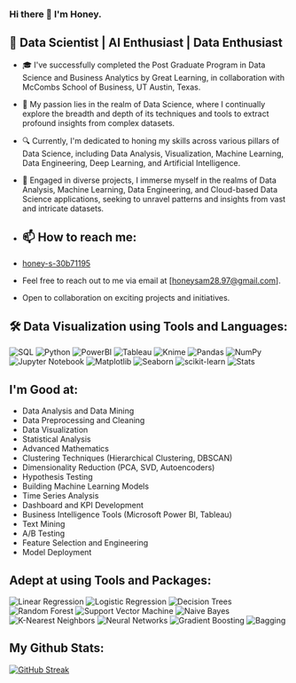 ### Hi there 👋 I'm Honey. 

## 🚀 Data Scientist | AI Enthusiast | Data Enthusiast

- 🎓 I've successfully completed the Post Graduate Program in Data Science and Business Analytics by Great Learning, in collaboration with McCombs School of Business, UT Austin, Texas.

- 🚀 My passion lies in the realm of Data Science, where I continually explore the breadth and depth of its techniques and tools to extract profound insights from complex datasets.

- 🔍 Currently, I'm dedicated to honing my skills across various pillars of Data Science, including Data Analysis, Visualization, Machine Learning, Data Engineering, Deep Learning, and Artificial Intelligence.

- 🔭 Engaged in diverse projects, I immerse myself in the realms of Data Analysis, Machine Learning, Data Engineering, and Cloud-based Data Science applications, seeking to unravel patterns and insights from vast and intricate datasets.

- ## 📫 How to reach me:
- [honey-s-30b71195](https://www.linkedin.com/in/honey-s-30b71195/) 
- Feel free to reach out to me via email at [honeysam28.97@gmail.com].
- Open to collaboration on exciting projects and initiatives.
  
 ## 🛠️ Data Visualization using Tools and Languages:
  
![SQL](https://img.shields.io/badge/SQL-4479A1?style=for-the-badge&logo=sql&logoColor=white)
![Python](https://img.shields.io/badge/Python-3776AB?style=for-the-badge&logo=python&logoColor=white)
![PowerBI](https://img.shields.io/badge/PowerBI-F2C811?style=for-the-badge&logo=powerbi&logoColor=white)
![Tableau](https://img.shields.io/badge/Tableau-E97627?style=for-the-badge&logo=tableau&logoColor=white)
![Knime](https://img.shields.io/badge/Knime-0085CA?style=for-the-badge&logo=knime&logoColor=white)
![Pandas](https://img.shields.io/badge/Pandas-150458?style=for-the-badge&logo=pandas&logoColor=white)
![NumPy](https://img.shields.io/badge/NumPy-013243?style=for-the-badge&logo=numpy&logoColor=white)
![Jupyter Notebook](https://img.shields.io/badge/Jupyter%20Notebook-F37626?style=for-the-badge&logo=jupyter&logoColor=white)
![Matplotlib](https://img.shields.io/badge/Matplotlib-3776AB?style=for-the-badge&logo=python&logoColor=white)
![Seaborn](https://img.shields.io/badge/Seaborn-3776AB?style=for-the-badge&logo=python&logoColor=white)
![scikit-learn](https://img.shields.io/badge/scikit%20learn-F7931E?style=for-the-badge&logo=scikit-learn&logoColor=white)
![Stats](https://img.shields.io/badge/Stats-000000?style=for-the-badge&logo=statistics&logoColor=white)

## I'm Good at:
- Data Analysis and Data Mining
- Data Preprocessing and Cleaning
- Data Visualization
- Statistical Analysis
- Advanced Mathematics
- Clustering Techniques (Hierarchical Clustering, DBSCAN)
- Dimensionality Reduction (PCA, SVD, Autoencoders)
- Hypothesis Testing
- Building Machine Learning Models
- Time Series Analysis
- Dashboard and KPI Development
- Business Intelligence Tools (Microsoft Power BI, Tableau)
- Text Mining
- A/B Testing
- Feature Selection and Engineering
- Model Deployment

## Adept at using Tools and Packages: 

![Linear Regression](https://img.shields.io/badge/Linear%20Regression-FFA500?style=for-the-badge&logo=python&logoColor=white)
![Logistic Regression](https://img.shields.io/badge/Logistic%20Regression-FFA500?style=for-the-badge&logo=python&logoColor=white)
![Decision Trees](https://img.shields.io/badge/Decision%20Trees-008000?style=for-the-badge&logo=python&logoColor=white)
![Random Forest](https://img.shields.io/badge/Random%20Forest-008000?style=for-the-badge&logo=python&logoColor=white)
![Support Vector Machine](https://img.shields.io/badge/Support%20Vector%20Machine-FFA500?style=for-the-badge&logo=python&logoColor=white)
![Naive Bayes](https://img.shields.io/badge/Naive%20Bayes-FFA500?style=for-the-badge&logo=python&logoColor=white)
![K-Nearest Neighbors](https://img.shields.io/badge/K--Nearest%20Neighbors-008000?style=for-the-badge&logo=python&logoColor=white)
![Neural Networks](https://img.shields.io/badge/Neural%20Networks-FFA500?style=for-the-badge&logo=python&logoColor=white)
![Gradient Boosting](https://img.shields.io/badge/Gradient%20Boosting-008000?style=for-the-badge&logo=python&logoColor=white)
![Bagging](https://img.shields.io/badge/Bagging-FFA500?style=for-the-badge&logo=python&logoColor=white)

## My Github Stats:

[![GitHub Streak](https://streak-stats.demolab.com?user=Honey28Git&theme=radical)](https://git.io/streak-stats)


